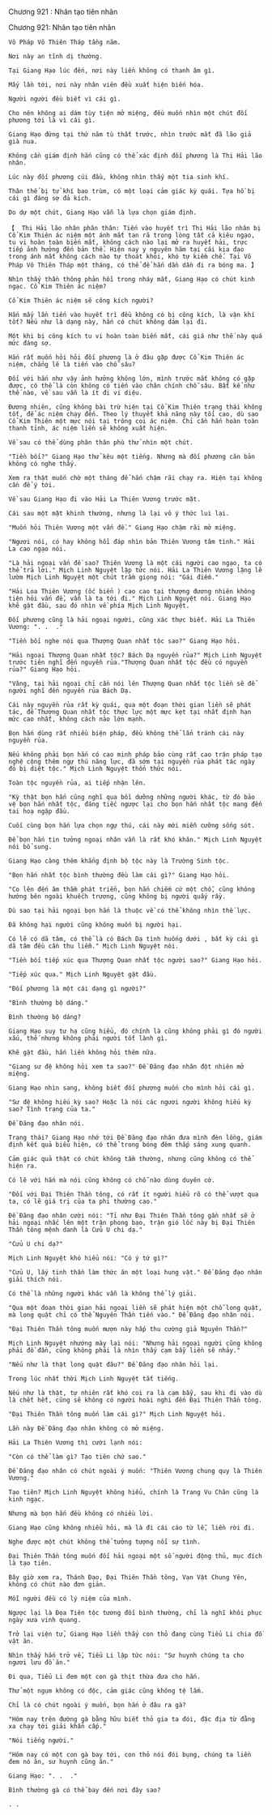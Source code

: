 




Chương 921 : Nhân tạo tiên nhân


Chương 921: Nhân tạo tiên nhân

	Vô Pháp Vô Thiên Tháp tầng năm.

	Nơi này an tĩnh dị thường.

	Tại Giang Hạo lúc đến, nơi này liền không có thanh âm gì.

	Mấy lần tới, nơi này nhân viên đều xuất hiện biến hóa.

	Người người đều biết vì cái gì.

	Cho nên không ai dám tùy tiện mở miệng, đều muốn nhìn một chút đối phương tới là vì cái gì.

	Giang Hạo đứng tại thứ năm tù thất trước, nhìn trước mắt đã lão giả già nua.

	Không cần giám định hắn cũng có thể xác định đối phương là Thi Hải lão nhân.

	Lúc này đối phương cúi đầu, không nhìn thấy một tia sinh khí.

	Thân thể bị tử khí bao trùm, có một loại cảm giác kỳ quái. Tựa hồ bị cái gì đáng sợ đả kích.

	Do dự một chút, Giang Hạo vẫn là lựa chọn giám định.

	【  Thi Hải lão nhân phân thân: Tiến vào huyết trì Thi Hải lão nhân bị Cổ Kim Thiên ác niệm một ánh mắt tan rã trong lòng tất cả kiêu ngạo, tu vi hoàn toàn biến mất, không cách nào lại mở ra huyết hải, trực tiếp ảnh hưởng đến bản thể. Hiện nay y nguyên hãm tại cái kia đạo trong ánh mắt không cách nào tự thoát khỏi, khó tự kiềm chế. Tại Vô Pháp Vô Thiên Tháp một tháng, có thể để hắn dần dần đi ra bóng ma. 】

	Nhìn thấy thần thông phản hồi trong nháy mắt, Giang Hạo có chút kinh ngạc. Cổ Kim Thiên ác niệm?

	Cổ Kim Thiên ác niệm sẽ công kích người?

	Hắn mấy lần tiến vào huyết trì đều không có bị công kích, là vận khí tốt? Nếu như là dạng này, hắn có chút không dám lại đi.

	Một khi bị công kích tu vi hoàn toàn biến mất, cái giá như thế này quá mức đáng sợ.

	Hắn rất muốn hỏi hỏi đối phương là ở đâu gặp được Cổ Kim Thiên ác niệm, chẳng lẽ là tiến vào chỗ sâu?

	Đối với hắn như vậy ảnh hưởng không lớn, mình trước mắt không có gặp được, có thể là còn không có tiến vào chân chính chỗ sâu. Bất kể như thế nào, về sau vẫn là ít đi vi diệu.

	Đương nhiên, cũng không bài trừ hiện tại Cổ Kim Thiên trạng thái không tốt, để ác niệm chạy đến. Theo lý thuyết khả năng này tối cao, dù sao Cổ Kim Thiên một mực nói tại trông coi ác niệm. Chỉ cần hắn hoàn toàn thanh tỉnh, ác niệm liền sẽ không xuất hiện.

	Về sau có thể dùng phân thân phù thử nhìn một chút.

	"Tiền bối?" Giang Hạo thử kêu một tiếng. Nhưng mà đối phương căn bản không có nghe thấy.

	Xem ra thật muốn chờ một tháng để hắn chậm rãi chạy ra. Hiện tại không cần để ý tới.

	Về sau Giang Hạo đi vào Hải La Thiên Vương trước mặt.

	Cái sau một mặt khinh thường, nhưng là lại vô ý thức lui lại.

	"Muốn hỏi Thiên Vương một vấn đề." Giang Hạo chậm rãi mở miệng.

	"Ngươi nói, có hay không hồi đáp nhìn bản Thiên Vương tâm tình." Hải La cao ngạo nói.

	"Là hải ngoại vấn đề sao? Thiên Vương là một cái người cao ngạo, ta có thể trả lời." Mịch Linh Nguyệt lập tức nói. Hải La Thiên Vương lặng lẽ lườm Mịch Linh Nguyệt một chút trầm giọng nói: "Gái điếm."

	"Hải Loa Thiên Vương (ốc biển ) cao cao tại thượng đương nhiên không tiện hỏi vấn đề, vẫn là ta tới đi." Mịch Linh Nguyệt nói. Giang Hạo khẽ gật đầu, sau đó nhìn về phía Mịch Linh Nguyệt.

	Đối phương cũng là hải ngoại người, cũng xác thực biết. Hải La Thiên Vương: ". .  ."

	"Tiền bối nghe nói qua Thượng Quan nhất tộc sao?" Giang Hạo hỏi.

	"Hải ngoại Thượng Quan nhất tộc? Bách Dạ nguyền rủa?" Mịch Linh Nguyệt trước tiên nghĩ đến nguyền rủa."Thượng Quan nhất tộc đều có nguyền rủa?" Giang Hạo hỏi.

	"Vâng, tại hải ngoại chỉ cần nói lên Thượng Quan nhất tộc liền sẽ để người nghĩ đến nguyền rủa Bách Dạ.

	Cái này nguyền rủa rất kỳ quái, qua một đoạn thời gian liền sẽ phát tác, để Thượng Quan nhất tộc thực lực một mực kẹt tại nhất định hạn mức cao nhất, không cách nào lớn mạnh.

	Bọn hắn dùng rất nhiều biện pháp, đều không thể lẩn tránh cái này nguyền rủa.

	Nếu không phải bọn hắn có cao minh pháp bảo cùng rất cao trận pháp tạo nghệ cộng thêm ngự thú năng lực, đã sớm tại nguyền rủa phát tác ngày đó bị diệt tộc." Mịch Linh Nguyệt thổn thức nói.

	Toàn tộc nguyền rủa, ai tiếp nhận lên.

	"Kỳ thật bọn hắn cũng nghĩ qua bồi dưỡng những người khác, từ đó bảo vệ bọn hắn nhất tộc, đáng tiếc ngược lại cho bọn hắn nhất tộc mang đến tai hoạ ngập đầu.

	Cuối cùng bọn hắn lựa chọn ngự thú, cái này mới miễn cưỡng sống sót.

	Để bọn hắn tin tưởng ngoại nhân vẫn là rất khó khăn." Mịch Linh Nguyệt nói bổ sung.

	Giang Hạo càng thêm khẳng định bộ tộc này là Trường Sinh tộc.

	"Bọn hắn nhất tộc bình thường đều làm cái gì?" Giang Hạo hỏi.

	"Co lên đến âm thầm phát triển, bọn hắn chiếm cứ một chỗ, cũng không hướng bên ngoài khuếch trương, cũng không bị người quấy rầy.

	Dù sao tại hải ngoại bọn hắn là thuộc về có thể không nhìn thế lực.

	Đã không hại người cũng không muốn bị người hại.

	Có lẽ có dã tâm, có thể là có Bách Dạ tình huống dưới , bất kỳ cái gì dã tâm đều cần thu liễm." Mịch Linh Nguyệt nói.

	"Tiền bối tiếp xúc qua Thượng Quan nhất tộc người sao?" Giang Hạo hỏi.

	"Tiếp xúc qua." Mịch Linh Nguyệt gật đầu.

	"Đối phương là một cái dạng gì người?"

	"Bình thường bộ dáng."

	Bình thường bộ dáng?

	Giang Hạo suy tư hạ cũng hiểu, đó chính là cũng không phải gì đó người xấu, thế nhưng không phải người tốt lành gì.

	Khẽ gật đầu, hắn liền không hỏi thêm nữa.

	"Giang sư đệ không hỏi xem ta sao?" Đề Đăng đạo nhân đột nhiên mở miệng.

	Giang Hạo nhìn sang, không biết đối phương muốn cho mình hỏi cái gì.

	"Sư đệ không hiếu kỳ sao? Hoặc là nói các ngươi người không hiếu kỳ sao? Tình trạng của ta."

	Đề Đăng đạo nhân nói.

	Trạng thái? Giang Hạo nhớ tới Đề Đăng đạo nhân đưa mình đèn lồng, giám định kết quả biểu hiện, có thể trong bóng đêm thắp sáng xung quanh.

	Cảm giác quả thật có chút không tầm thường, nhưng cũng không có thể hiện ra.

	Có lẽ với hắn mà nói cũng không có chỗ nào dùng duyên cớ.

	"Đối với Đại Thiên Thần tông, có rất ít người hiểu rõ có thể vượt qua ta, có lẽ giá trị của ta phi thường cao."

	Đề Đăng đạo nhân cười nói: "Tỉ như Đại Thiên Thần tông gần nhất sẽ ở hải ngoại nhấc lên một trận phong bạo, trận gió lốc này bị Đại Thiên Thần tông mệnh danh là Cửu U chi dạ."

	"Cửu U chi dạ?"

	Mịch Linh Nguyệt khó hiểu nói: "Có ý tứ gì?"

	"Cửu U, lấy tinh thần làm thức ăn một loại hung vật." Đề Đăng đạo nhân giải thích nói.

	Có thể là những người khác vẫn là không thể lý giải.

	"Qua một đoạn thời gian hải ngoại liền sẽ phát hiện một chỗ long quật, mà long quật chỉ có thể Nguyên Thần tiến vào." Đề Đăng đạo nhân nói.

	"Đại Thiên Thần tông muốn mượn này hấp thu cường giả Nguyên Thần?"

	Mịch Linh Nguyệt nhướng mày lại nói: "Nhưng hải ngoại người cũng không phải đồ đần, cũng không phải là nhìn thấy cạm bẫy liền sẽ nhảy."

	"Nếu như là thật long quật đâu?" Đề Đăng đạo nhân hỏi lại.

	Trong lúc nhất thời Mịch Linh Nguyệt tắt tiếng.

	Nếu như là thật, tự nhiên rất khó coi ra là cạm bẫy, sau khi đi vào dù là chết hết, cũng sẽ không có người hoài nghi đến Đại Thiên Thần tông.

	"Đại Thiên Thần tông muốn làm cái gì?" Mịch Linh Nguyệt hỏi.

	Lần này Đề Đăng đạo nhân không có mở miệng.

	Hải La Thiên Vương thì cười lạnh nói:

	"Còn có thể làm gì? Tạo tiên chứ sao."

	Đề Đăng đạo nhân có chút ngoài ý muốn: "Thiên Vương chung quy là Thiên Vương."

	Tạo tiên? Mịch Linh Nguyệt không hiểu, chính là Trang Vu Chân cũng là kinh ngạc.

	Nhưng mà bọn hắn đều không có nhiều lời.

	Giang Hạo cũng không nhiều hỏi, mà là đi cái cáo từ lễ, liền rời đi.

	Nghe được một chút không thể tưởng tượng nổi sự tình.

	Đại Thiên Thần tông muốn đối hải ngoại một số người động thủ, mục đích là tạo tiên.

	Bây giờ xem ra, Thánh Đạo, Đại Thiên Thần tông, Vạn Vật Chung Yên, không có chút nào đơn giản.

	Mỗi người đều có lý niệm của mình.

	Ngược lại là Đọa Tiên tộc tương đối bình thường, chỉ là nghĩ khôi phục ngày xưa vinh quang.

	Trở lại viện tử, Giang Hạo liền thấy con thỏ đang cùng Tiểu Li chia đồ vật ăn.

	Nhìn thấy hắn trở về, Tiểu Li lập tức nói: "Sư huynh chúng ta cho ngươi lưu đồ ăn."

	Đi qua, Tiểu Li đem một con gà thịt thừa đưa cho hắn.

	Thử một ngụm không có độc, cảm giác cũng không tệ lắm.

	Chỉ là có chút ngoài ý muốn, bọn hắn ở đâu ra gà?

	"Hôm nay trên đường gà bằng hữu biết thỏ gia ta đói, đặc địa từ đằng xa chạy tới giải khẩn cấp."

	"Nói tiếng người."

	"Hôm nay có một con gà bay tới, con thỏ nói đói bụng, chúng ta liền đem nó ăn, sư huynh cũng ăn."

	Giang Hạo: ". .  ."

	Bình thường gà có thể bay đến nơi đây sao?

	. .




